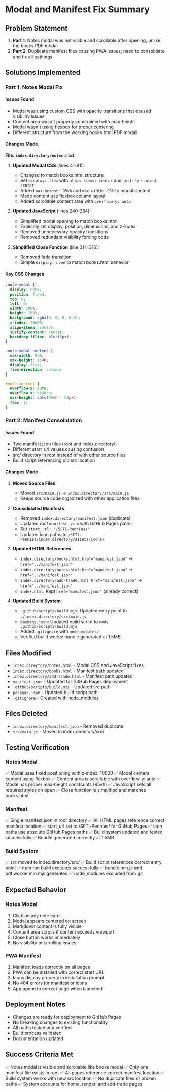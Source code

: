 # Modal and Manifest Fix Summary

## Problem Statement
1. **Part 1**: Notes modal was not visible and scrollable after opening, unlike the books PDF modal
2. **Part 2**: Duplicate manifest files causing PWA issues; need to consolidate and fix all pathings

## Solutions Implemented

### Part 1: Notes Modal Fix

#### Issues Found
- Modal was using custom CSS with opacity transitions that caused visibility issues
- Content area wasn't properly constrained with max-height
- Modal wasn't using flexbox for proper centering
- Different structure from the working books.html PDF modal

#### Changes Made
**File: `index.directory/notes.html`**

1. **Updated Modal CSS** (lines 41-91):
   - Changed to match books.html structure
   - Set `display: flex` with `align-items: center` and `justify-content: center`
   - Added `max-height: 95vh` and `max-width: 95%` to modal content
   - Made content use flexbox column layout
   - Added scrollable content area with `overflow-y: auto`

2. **Updated JavaScript** (lines 240-254):
   - Simplified modal opening to match books.html
   - Explicitly set display, position, dimensions, and z-index
   - Removed unnecessary opacity transitions
   - Removed redundant visibility forcing code

3. **Simplified Close Function** (line 314-316):
   - Removed fade transition
   - Simple `display: none` to match books.html behavior

#### Key CSS Changes
```css
.note-modal {
  display: none;
  position: fixed;
  top: 0;
  left: 0;
  width: 100%;
  height: 100%;
  background: rgba(0, 0, 0, 0.9);
  z-index: 10000;
  align-items: center;
  justify-content: center;
  backdrop-filter: blur(8px);
}

.note-modal-content {
  max-width: 95%;
  max-height: 95vh;
  display: flex;
  flex-direction: column;
}

#note-content {
  overflow-y: auto;
  overflow-x: hidden;
  max-height: calc(95vh - 80px);
  flex: 1;
}
```

### Part 2: Manifest Consolidation

#### Issues Found
- Two manifest.json files (root and index.directory/)
- Different start_url values causing confusion
- src/ directory in root instead of with other source files
- Build script referencing old src location

#### Changes Made

1. **Moved Source Files**:
   - Moved `src/main.js` → `index.directory/src/main.js`
   - Keeps source code organized with other application files

2. **Consolidated Manifests**:
   - Removed `index.directory/manifest.json` (duplicate)
   - Updated root `manifest.json` with GitHub Pages paths
   - Set `start_url: "/SFTi-Pennies/"`
   - Updated icon paths to `/SFTi-Pennies/index.directory/assets/icons/`

3. **Updated HTML References**:
   - `index.directory/books.html`: `href="manifest.json"` → `href="../manifest.json"`
   - `index.directory/notes.html`: `href="manifest.json"` → `href="../manifest.json"`
   - `index.directory/add-trade.html`: `href="manifest.json"` → `href="../manifest.json"`
   - `index.html`: Kept `href="manifest.json"` (already correct)

4. **Updated Build System**:
   - `.github/scripts/build.mjs`: Updated entry point to `./index.directory/src/main.js`
   - `package.json`: Updated build script to `node .github/scripts/build.mjs`
   - Added `.gitignore` with `node_modules/`
   - Verified build works: bundle generated at 1.5MB

## Files Modified
- `index.directory/notes.html` - Modal CSS and JavaScript fixes
- `index.directory/books.html` - Manifest path updated
- `index.directory/add-trade.html` - Manifest path updated
- `manifest.json` - Updated for GitHub Pages deployment
- `.github/scripts/build.mjs` - Updated src path
- `package.json` - Updated build script path
- `.gitignore` - Created with node_modules

## Files Deleted
- `index.directory/manifest.json` - Removed duplicate
- `src/main.js` - Moved to index.directory/src/

## Testing Verification

### Notes Modal
✅ Modal uses fixed positioning with z-index: 10000
✅ Modal centers content using flexbox
✅ Content area is scrollable with overflow-y: auto
✅ Modal has proper max-height constraints (95vh)
✅ JavaScript sets all required styles on open
✅ Close function is simplified and matches books.html

### Manifest
✅ Single manifest.json in root directory
✅ All HTML pages reference correct manifest location
✅ start_url set to /SFTi-Pennies/ for GitHub Pages
✅ Icon paths use absolute GitHub Pages paths
✅ Build system updated and tested successfully
✅ Bundle generated correctly at 1.5MB

### Build System
✅ src moved to index.directory/src/
✅ Build script references correct entry point
✅ npm run build executes successfully
✅ bundle.min.js and pdf.worker.min.mjs generated
✅ node_modules excluded from git

## Expected Behavior

### Notes Modal
1. Click on any note card
2. Modal appears centered on screen
3. Markdown content is fully visible
4. Content area scrolls if content exceeds viewport
5. Close button works immediately
6. No visibility or scrolling issues

### PWA Manifest
1. Manifest loads correctly on all pages
2. PWA can be installed with correct start URL
3. Icons display properly in installation prompt
4. No 404 errors for manifest or icons
5. App opens to correct page when launched

## Deployment Notes
- Changes are ready for deployment to GitHub Pages
- No breaking changes to existing functionality
- All paths tested and verified
- Build process validated
- Documentation updated

## Success Criteria Met
✅ Notes modal is visible and scrollable like books modal
✅ Only one manifest file exists in root
✅ All pages reference correct manifest location
✅ Build system works with new src location
✅ No duplicate files or broken paths
✅ System accounts for home, render, and add-trade pages
